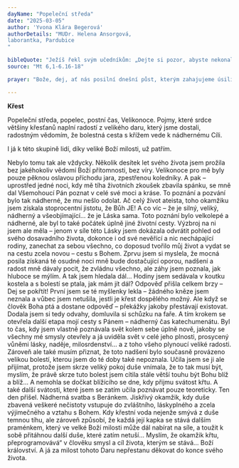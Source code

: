 ```yaml
---
dayName: "Popeleční středa"
date: "2025-03-05"
author: 'Yvona Klára Begerová'
authorDetails: "MUDr. Helena Ansorgová,
laborantka, Pardubice
"

bibleQuote: "Ježíš řekl svým učedníkům: „Dejte si pozor, abyste nekonali dobré skutky okázale před lidmi, jinak nemáte odplatu u svého Otce v nebesích. Když tedy dáváš almužnu, nevytrubuj před sebou, jak to dělají pokrytci v synagogách a na ulicích, aby je lidé velebili. Amen, pravím vám: Ti už svou odplatu dostali. Když však dáváš almužnu ty, ať neví tvoje levice, co dělá tvoje pravice, aby tvoje almužna zůstala skrytá, a tvůj Otec, který vidí i to, co je skryté, ti odplatí. A když se modlíte, nebuďte jako pokrytci. Ti se rádi stavějí k modlitbě v synagogách a na rozích ulic, aby je lidé viděli. Amen, pravím vám: Ti už svou odplatu dostali. Když se však modlíš ty, vejdi do své komůrky, zavři dveře a modli se k svému Otci, který je ve skrytosti, a tvůj Otec, který vidí i to, co je skryté, ti odplatí. A když se postíte, nedělejte ztrápený obličej jako pokrytci. Ti totiž dělají svůj obličej nevzhledným, aby lidem ukazovali, že se postí. Amen, pravím vám: Ti už svou odplatu dostali. Když se však postíš ty, pomaž si hlavu a umyj si tvář, abys neukazoval lidem, že se postíš, ale svému Otci, který je ve skrytosti; a tvůj Otec, který vidí i to, co je skryté, ti odplatí.“"
source: "Mt 6,1-6.16-18"

prayer: "Bože, dej, ať nás posilní dnešní půst, kterým zahajujeme úsilí o svou duchovní obnovu, abychom se naučili sebeovládáním statečně přemáhat zlo a konat dobro. Prosíme o to skrze tvého Syna, Ježíše Krista, našeho Pána, neboť on s tebou v jednotě Ducha Svatého žije a kraluje  po všechny věky věků. Amen."

---
```


**Křest**

Popeleční středa, popelec, postní čas, Velikonoce. Pojmy, které srdce většiny křesťanů naplní radostí z velikého daru, který jsme dostali, radostným vědomím, že bolestná cesta s křížem vede k nádhernému Cíli.

I já k této skupině lidí, díky veliké Boží milosti, už patřím.

Nebylo tomu tak ale vždycky. Několik desítek let svého života jsem prožila bez jakéhokoliv vědomí Boží přítomnosti, bez víry. Velikonoce pro mě byly pouze pěknou oslavou příchodu jara, zpestřenou koledníky. A pak – uprostřed jedné noci, kdy mě tíha životních zkoušek zbavila spánku, se mně dal Všemohoucí Pán poznat v celé své moci a kráse. To poznání a pozvání bylo tak nádherné, že mu nešlo odolat. Ač celý život ateista, toho okamžiku jsem získala stoprocentní jistotu, že Bůh JE! A co víc – že je silný, veliký, nádherný a všeobjímající… že je Láska sama. Toto poznání bylo velkolepé a nádherné, ale byl to také počátek úplně jiné životní cesty. Výzbroj na ni jsem ale měla – jenom v síle této Lásky jsem dokázala odvrátit pohled od svého dosavadního života, dokonce i od své nevěřící a nic nechápající rodiny, zanechat za sebou všechno, co doposud tvořilo můj život a vydat se na cestu zcela novou – cestu s Bohem. Zprvu jsem si myslela, že mocná posila získaná té osudné noci mně bude dostačující oporou, nadšení a radost mně dávaly pocit, že zvládnu všechno, ale záhy jsem poznala, jak hluboce se mýlím. A tak jsem hledala dál… Hodiny jsem sedávala v koutku kostela a s bolestí se ptala, jak mám jít dál? Odpověď přišla celkem brzy – Dej se pokřtít! První jsem se té myšlenky lekla – žádného kněze jsem neznala a vůbec jsem netušila, jestli je křest dospělého možný. Ale když se člověk Boha ptá a dostane odpověď – překážky jakoby přestávají existovat. Dodala jsem si tedy odvahy, domluvila si schůzku na faře. A tím krokem se otevřela další etapa mojí cesty s Pánem – nádherný čas katechumenátu. Byl to čas, kdy jsem vlastně poznávala svět kolem sebe úplně nově, jakoby se všechny mé smysly otevřely a já uviděla svět v celé jeho plnosti, prosycený vůněmi lásky, naděje, milosrdenství… a z toho všeho plynoucí veliké radosti. Zároveň ale také musím přiznat, že toto nadšení bylo současně provázeno velikou bolestí, kterou jsem do té doby také nepoznala. Učila jsem se ji ale přijímat, protože jsem skrze veliký pokoj duše vnímala, že to tak musí být, myslím, že právě skrze tuto bolest jsem cítila stále větší touhu být Bohu blíž a blíž… A nemohla se dočkat blížícího se dne, kdy přijmu svátost křtu. A také další svátosti, které jsem se zatím učila poznávat pouze teoreticky. Ten den přišel. Nádherná svatba s Beránkem. Jiskřivý okamžik, kdy duše zbavená veškeré nečistoty vstupuje do zvláštního, láskyplného a zcela výjimečného a vztahu s Bohem. Kdy křestní voda nejenže smývá z duše temnou tíhu, ale zároveň způsobí, že každá její kapka se stává dalším praménkem, který ve velké Boží milosti může dál nabírat na síle, a toužit k sobě přitáhnou další duše, které zatím netuší… Myslím, že okamžik křtu, přeprogramovává“ v člověku smysl a cíl života, kterým se stává… Boží království. A já za milost tohoto Daru nepřestanu děkovat do konce svého života.